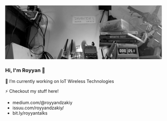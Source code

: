 ![header](https://github.com/royyandzakiy/royyandzakiy/blob/master/docs/header.png)

### Hi, I'm Royyan 👋

🔭 I’m currently working on IoT Wireless Technologies

⚡ Checkout my stuff here!
- medium.com/@royyandzakiy
- issuu.com/royyandzakiy/
- bit.ly/royyantalks 

<!--
**royyandzakiy/royyandzakiy** is a ✨ _special_ ✨ repository because its `README.md` (this file) appears on your GitHub profile.

Here are some ideas to get you started:

- 🔭 I’m currently working on ...
- 🌱 I’m currently learning ...
- 👯 I’m looking to collaborate on ...
- 🤔 I’m looking for help with ...
- 💬 Ask me about ...
- 📫 How to reach me: ...
- 😄 Pronouns: ...
- ⚡ Fun fact: ...
-->
